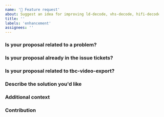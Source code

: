 ```yaml
---
name: '🚀 Feature request'
about: Suggest an idea for improving ld-decode, vhs-decode, hifi-decode, cvbs-decode or tbc-video-export
title: ''
labels: 'enhancement'
assignees: ''
---
```


### Is your proposal related to a problem?

<!--
  Provide a clear and concise description of what the problem is.
  For example, "I'm always frustrated when..."
-->

### Is your proposal already in the issue tickets?

<!--
  Please check https://github.com/happycube/ld-decode & https://github.com/oyvindln/vhs-decode/issues"
-->

### Is your proposal related to tbc-video-export?

<!-- if so visit its repo here https://github.com/JuniorIsAJitterbug/tbc-video-export/issues."
-->

### Describe the solution you'd like

<!--
  Provide a clear and concise description of what you want to happen.
-->

### Additional context

<!--
  Is there anything else you can add about the proposal?
  You might want to link to related issues here, if you haven't already.
-->

### Contribution

<!--
  Are you able to create a PR (Pull Request) for this?
-->
